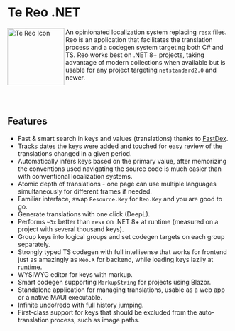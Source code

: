 # Te Reo .NET

<img align="left" width="128" height="128" alt="Te Reo Icon" src="https://github.com/user-attachments/assets/be60a961-df57-4900-b1f7-9d799da4a0dd" />
An opinionated localization system replacing <code>resx</code> files. Reo is an application that facilitates the translation process and a codegen system targeting both C# and TS. Reo works best on .NET 8+ projects, taking advantage of modern collections when available but is usable for any project targeting <code>netstandard2.0</code> and newer.

<br/><br/>

## Features
- Fast & smart search in keys and values (translations) thanks to [FastDex](https://github.com/lofcz/fastdex).
- Tracks dates the keys were added and touched for easy review of the translations changed in a given period.
- Automatically infers keys based on the primary value, after memorizing the conventions used navigating the source code is much easier than with conventional localization systems.
- Atomic depth of translations - one page can use multiple languages simultaneously for different frames if needed.
- Familiar interface, swap `Resource.Key` for `Reo.Key` and you are good to go.
- Generate translations with one click (DeepL).
- Performs `~3x` better than `resx` on .NET 8+ at runtime (measured on a project with several thousand keys).
- Group keys into logical groups and set codegen targets on each group separately.
- Strongly typed TS codegen with full intellisense that works for frontend just as amazingly as `Reo.X` for backend, while loading keys lazily at runtime.
- WYSIWYG editor for keys with markup.
- Smart codegen supporting `MarkupString` for projects using Blazor.
- Standalone application for managing translations, usable as a web app or a native MAUI executable.
- Infinite undo/redo with full history jumping.
- First-class support for keys that should be excluded from the auto-translation process, such as image paths.
